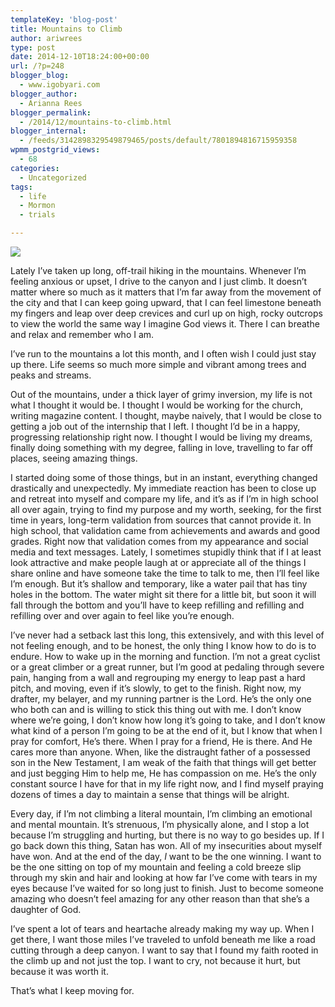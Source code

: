 ```yaml
---
templateKey: 'blog-post'
title: Mountains to Climb
author: ariwrees
type: post
date: 2014-12-10T18:24:00+00:00
url: /?p=248
blogger_blog:
  - www.igobyari.com
blogger_author:
  - Arianna Rees
blogger_permalink:
  - /2014/12/mountains-to-climb.html
blogger_internal:
  - /feeds/3142898329549879465/posts/default/7801894816715959358
wpmm_postgrid_views:
  - 68
categories:
  - Uncategorized
tags:
  - life
  - Mormon
  - trials

---
```

[![](http://www.igobyari.com/wp-content/uploads/2014/12/mountainsblackandwhite.jpg)](http://www.igobyari.com/wp-content/uploads/2014/12/mountainsblackandwhite.jpg)

Lately I’ve taken up long, off-trail hiking in the mountains. Whenever I’m feeling anxious or upset, I drive to the canyon and I just climb. It doesn’t matter where so much as it matters that I’m far away from the movement of the city and that I can keep going upward, that I can feel limestone beneath my fingers and leap over deep crevices and curl up on high, rocky outcrops to view the world the same way I imagine God views it. There I can breathe and relax and remember who I am. 

I’ve run to the mountains a lot this month, and I often wish I could just stay up there. Life seems so much more simple and vibrant among trees and peaks and streams.   

Out of the mountains, under a thick layer of grimy inversion, my life is not what I thought it would be. I thought I would be working for the church, writing magazine content. I thought, maybe naively, that I would be close to getting a job out of the internship that I left. I thought I’d be in a happy, progressing relationship right now. I thought I would be living my dreams, finally doing something with my degree, falling in love, travelling to far off places, seeing amazing things. 

I started doing some of those things, but in an instant, everything changed drastically and unexpectedly. My immediate reaction has been to close up and retreat into myself and compare my life, and it’s as if I’m in high school all over again, trying to find my purpose and my worth, seeking, for the first time in years, long-term validation from sources that cannot provide it. In high school, that validation came from achievements and awards and good grades. Right now that validation comes from my appearance and social media and text messages. Lately, I sometimes stupidly think that if I at least look attractive and make people laugh at or appreciate all of the things I share online and have someone take the time to talk to me, then I’ll feel like I’m enough. But it’s shallow and temporary, like a water pail that has tiny holes in the bottom. The water might sit there for a little bit, but soon it will fall through the bottom and you’ll have to keep refilling and refilling and refilling over and over again to feel like you’re enough. 

I’ve never had a setback last this long, this extensively, and with this level of not feeling enough, and to be honest, the only thing I know how to do is to endure. How to wake up in the morning and function. I’m not a great cyclist or a great climber or a great runner, but I’m good at pedaling through severe pain, hanging from a wall and regrouping my energy to leap past a hard pitch, and moving, even if it’s slowly, to get to the finish. Right now, my drafter, my belayer, and my running partner is the Lord. He’s the only one who both can and is willing to stick this thing out with me. I don’t know where we’re going, I don’t know how long it’s going to take, and I don’t know what kind of a person I’m going to be at the end of it, but I know that when I pray for comfort, He’s there. When I pray for a friend, He is there. And He cares more than anyone. When, like the distraught father of a possessed son in the New Testament, I am weak of the faith that things will get better and just begging Him to help me, He has compassion on me. He’s the only constant source I have for that in my life right now, and I find myself praying dozens of times a day to maintain a sense that things will be alright. 

Every day, if I’m not climbing a literal mountain, I’m climbing an emotional and mental mountain. It’s strenuous, I’m physically alone, and I stop a lot because I’m struggling and hurting, but there is no way to go besides up. If I go back down this thing, Satan has won. All of my insecurities about myself have won. And at the end of the day, _I_ want to be the one winning. I want to be the one sitting on top of my mountain and feeling a cold breeze slip through my skin and hair and looking at how far I’ve come with tears in my eyes because I’ve waited for so long just to finish. Just to become someone amazing who doesn’t feel amazing for any other reason than that she’s a daughter of God.      

I’ve spent a lot of tears and heartache already making my way up. When I get there, I want those miles I’ve traveled to unfold beneath me like a road cutting through a deep canyon. I want to say that I found my faith rooted in the climb up and not just the top. I want to cry, not because it hurt, but because it was worth it.

That’s what I keep moving for.
